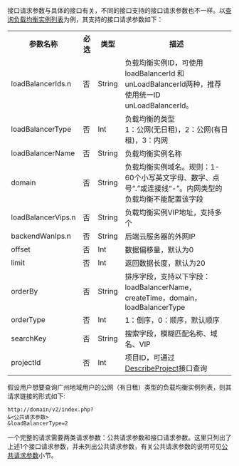 接口请求参数与具体的接口有关，不同的接口支持的接口请求参数也不一样。以[查询负载均衡实例列表](/doc/api/244/查询负载均衡实例列表)为例，其支持的接口请求参数如下：

<table class="t"><tbody><tr>
<th><b>参数名称</b></th>
<th><b>必选</b></th>
<th><b>类型</b></th>
<th><b>描述</b></th>
<tr>
<td> loadBalancerIds.n
<td> 否
<td> String
<td> 负载均衡实例ID，可使用loadBalancerId 和 unLoadBalancerId两种，推荐使用统一ID unLoadBalancerId。
<tr>
<td> loadBalancerType
<td> 否
<td> Int
<td> 负载均衡的类型<br>1：公网(无日租)，2：公网(有日租)，3：内网
<tr>
<td> loadBalancerName
<td> 否
<td> String
<td> 负载均衡实例名称
<tr>
<td> domain
<td> 否
<td> String
<td> 负载均衡实例域名。规则：1-60个小写英文字母、数字、点号“.”或连接线“-”。内网类型的负载均衡不能配置该字段
<tr>
<td> loadBalancerVips.n
<td> 否
<td> String
<td> 负载均衡实例VIP地址，支持多个
<tr>
<td> backendWanIps.n
<td> 否
<td> String
<td> 后端云服务器的外网IP
<tr>
<td> offset
<td> 否
<td> Int
<td> 数据偏移量，默认为0
<tr>
<td> limit
<td> 否
<td> Int
<td> 返回数据长度，默认为20
<tr>
<td> orderBy
<td> 否
<td> String
<td> 排序字段，支持以下字段：
loadBalancerName，createTime，domain，loadBalancerType
<tr>
<td> orderType
<td> 否
<td> Int
<td> 1：倒序，0：顺序，默认顺序
<tr>
<td> searchKey
<td> 否
<td> String
<td> 搜索字段，模糊匹配名称、域名、VIP
<tr>
<td> projectId
<td> 否
<td> Int
<td> 项目ID，可通过<a href="/doc/api/229/%E6%9F%A5%E8%AF%A2%E9%A1%B9%E7%9B%AE%E5%88%97%E8%A1%A8" title="DescribeProject">DescribeProject</a>接口查询
</tbody></table>



假设用户想要查询广州地域用户的公网（有日租）类型的负载均衡实例列表，则其请求链接的形式如下:

```
http://domain/v2/index.php?
&<公共请求参数>
&loadBalancerType=2
```
一个完整的请求需要两类请求参数：公共请求参数和接口请求参数。这里只列出了上述1个接口请求参数，并未列出公共请求参数，有关公共请求参数的说明可见<a href="/doc/api/244/公共请求参数" title="公共请求参数">公共请求参数</a>小节。

